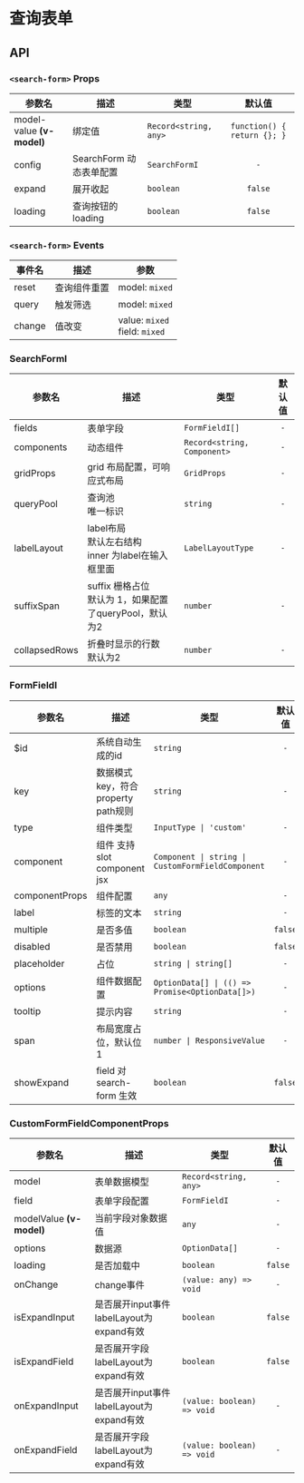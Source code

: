 # 查询表单

<Demo1 />

<script setup lang="ts">
import Demo1 from './__demo__/search-form.vue'

</script>

## API


### `<search-form>` Props

|参数名|描述|类型|默认值|
|---|---|---|:---:|
|model-value **(v-model)**|绑定值|`Record<string, any>`|`function() { return {}; }`|
|config|SearchForm 动态表单配置|`SearchFormI`|`-`|
|expand|展开收起|`boolean`|`false`|
|loading|查询按钮的loading|`boolean`|`false`|
### `<search-form>` Events

|事件名|描述|参数|
|---|---|---|
|reset|查询组件重置|model: `mixed`|
|query|触发筛选|model: `mixed`|
|change|值改变|value: `mixed`<br>field: `mixed`|




### SearchFormI

|参数名|描述|类型|默认值|
|---|---|---|:---:|
|fields|表单字段|`FormFieldI[]`|`-`|
|components|动态组件|`Record<string, Component>`|`-`|
|gridProps|grid 布局配置，可响应式布局|`GridProps`|`-`|
|queryPool|查询池<br>唯一标识|`string`|`-`|
|labelLayout|label布局<br>默认左右结构<br>inner 为label在输入框里面|`LabelLayoutType`|`-`|
|suffixSpan|suffix 栅格占位<br>默认为 1，如果配置了queryPool，默认为2|`number`|`-`|
|collapsedRows|折叠时显示的行数<br>默认为2|`number`|`-`|



### FormFieldI

|参数名|描述|类型|默认值|
|---|---|---|:---:|
|$id|系统自动生成的id|`string`|`-`|
|key|数据模式key，符合property path规则|`string`|`-`|
|type|组件类型|`InputType \| 'custom'`|`-`|
|component|组件 支持slot component jsx|`Component \| string \| CustomFormFieldComponent`|`-`|
|componentProps|组件配置|`any`|`-`|
|label|标签的文本|`string`|`-`|
|multiple|是否多值|`boolean`|`false`|
|disabled|是否禁用|`boolean`|`false`|
|placeholder|占位|`string \| string[]`|`-`|
|options|组件数据配置|`OptionData[] \| (() => Promise<OptionData[]>)`|`-`|
|tooltip|提示内容|`string`|`-`|
|span|布局宽度占位，默认位1|`number \| ResponsiveValue`|`-`|
|showExpand|field 对 search-form 生效|`boolean`|`false`|



### CustomFormFieldComponentProps

|参数名|描述|类型|默认值|
|---|---|---|:---:|
|model|表单数据模型|`Record<string, any>`|`-`|
|field|表单字段配置|`FormFieldI`|`-`|
|modelValue **(v-model)**|当前字段对象数据值|`any`|`-`|
|options|数据源|`OptionData[]`|`-`|
|loading|是否加载中|`boolean`|`false`|
|onChange|change事件|`(value: any) => void`|`-`|
|isExpandInput|是否展开input事件 labelLayout为expand有效|`boolean`|`false`|
|isExpandField|是否展开字段 labelLayout为expand有效|`boolean`|`false`|
|onExpandInput|是否展开input事件 labelLayout为expand有效|`(value: boolean) => void`|`-`|
|onExpandField|是否展开字段 labelLayout为expand有效|`(value: boolean) => void`|`-`|



